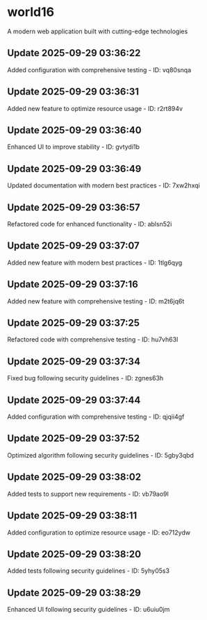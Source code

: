 # world16
A modern web application built with cutting-edge technologies

## Update 2025-09-29 03:36:22
Added configuration with comprehensive testing - ID: vq80snqa


## Update 2025-09-29 03:36:31
Added new feature to optimize resource usage - ID: r2rt894v


## Update 2025-09-29 03:36:40
Enhanced UI to improve stability - ID: gvtydi1b


## Update 2025-09-29 03:36:49
Updated documentation with modern best practices - ID: 7xw2hxqi


## Update 2025-09-29 03:36:57
Refactored code for enhanced functionality - ID: ablsn52i


## Update 2025-09-29 03:37:07
Added new feature with modern best practices - ID: 1tlg6qyg


## Update 2025-09-29 03:37:16
Added new feature with comprehensive testing - ID: m2t6jq6t


## Update 2025-09-29 03:37:25
Refactored code with comprehensive testing - ID: hu7vh63l


## Update 2025-09-29 03:37:34
Fixed bug following security guidelines - ID: zgnes63h


## Update 2025-09-29 03:37:44
Added configuration with comprehensive testing - ID: qjqii4gf


## Update 2025-09-29 03:37:52
Optimized algorithm following security guidelines - ID: 5gby3qbd


## Update 2025-09-29 03:38:02
Added tests to support new requirements - ID: vb79ao9l


## Update 2025-09-29 03:38:11
Added configuration to optimize resource usage - ID: eo712ydw


## Update 2025-09-29 03:38:20
Added tests following security guidelines - ID: 5yhy05s3


## Update 2025-09-29 03:38:29
Enhanced UI following security guidelines - ID: u6uiu0jm

